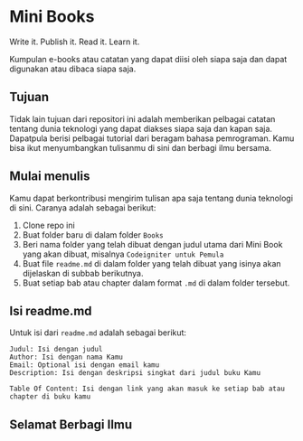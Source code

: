 # Mini Books

Write it.
Publish it.
Read it.
Learn it.

Kumpulan e-books atau catatan yang dapat diisi oleh siapa saja dan dapat digunakan atau dibaca siapa saja.

## Tujuan
Tidak lain tujuan dari repositori ini adalah memberikan pelbagai catatan tentang dunia teknologi yang dapat diakses siapa saja dan kapan saja. Dapatpula berisi pelbagai tutorial dari beragam bahasa pemrograman. Kamu bisa ikut menyumbangkan tulisanmu di sini dan berbagi ilmu bersama.

## Mulai menulis
Kamu dapat berkontribusi mengirim tulisan apa saja tentang dunia teknologi di sini. Caranya adalah sebagai berikut:

1. Clone repo ini
2. Buat folder baru di dalam folder `Books`
3. Beri nama folder yang telah dibuat dengan judul utama dari Mini Book yang akan dibuat, misalnya `Codeigniter untuk Pemula`
4. Buat file `readme.md` di dalam folder yang telah dibuat yang isinya akan dijelaskan di subbab berikutnya.
5. Buat setiap bab atau chapter dalam format `.md` di dalam folder tersebut.

## Isi readme.md
Untuk isi dari `readme.md` adalah sebagai berikut:

```
Judul: Isi dengan judul
Author: Isi dengan nama Kamu
Email: Optional isi dengan email kamu
Description: Isi dengan deskripsi singkat dari judul buku Kamu

Table Of Content: Isi dengan link yang akan masuk ke setiap bab atau chapter di buku kamu
```

## Selamat Berbagi Ilmu

